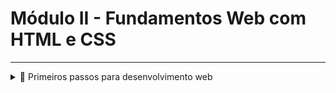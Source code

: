 # Módulo II - Fundamentos Web com HTML e CSS

---

<details>
  <summary>🚀 Primeiros passos para desenvolvimento web</summary>
  
## 🚀 O que é internet

## 🚀 Como funciona a internet

## 🚀 TCP/IP, portas, roteadores, switches e modems

## 🚀 Celular, internet e outros dispositivos

## 🚀 Browser, sites, aplicativos e webserver

## 🚀 O que são Stacks

## 🚀 LPs e termos

## 🚀 Construindo a primeira aplicação

</details>
